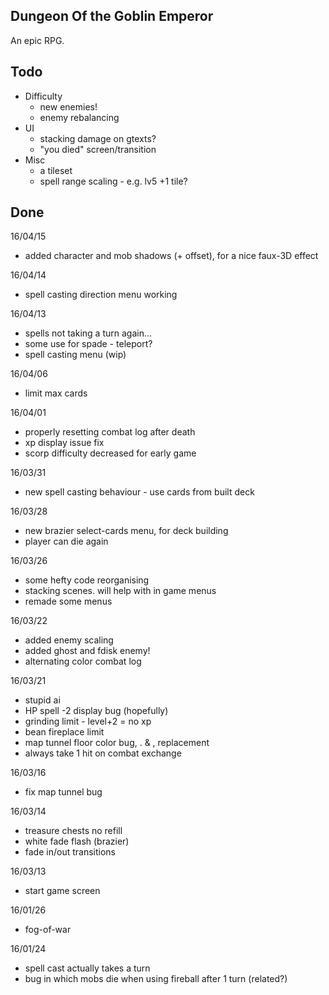 Dungeon Of the Goblin Emperor
-----------------------------
An epic RPG.

Todo
----
- Difficulty
	- new enemies!
	- enemy rebalancing
- UI
	- stacking damage on gtexts?
	- "you died" screen/transition
- Misc
	- a tileset
	- spell range scaling - e.g. lv5 +1 tile?

Done
----
16/04/15
- added character and mob shadows (+ offset), for a nice faux-3D effect

16/04/14
- spell casting direction menu working

16/04/13
- spells not taking a turn again...
- some use for spade - teleport?
- spell casting menu (wip)

16/04/06
- limit max cards

16/04/01
- properly resetting combat log after death
- xp display issue fix
- scorp difficulty decreased for early game

16/03/31
- new spell casting behaviour - use cards from built deck

16/03/28
- new brazier select-cards menu, for deck building
- player can die again

16/03/26
- some hefty code reorganising
- stacking scenes. will help with in game menus
- remade some menus

16/03/22
- added enemy scaling
- added ghost and fdisk enemy!
- alternating color combat log

16/03/21
- stupid ai
- HP spell -2 display bug (hopefully)
- grinding limit - level+2 = no xp
- bean fireplace limit
- map tunnel floor color bug, . & , replacement
- always take 1 hit on combat exchange

16/03/16
- fix map tunnel bug

16/03/14
- treasure chests no refill
- white fade flash (brazier)
- fade in/out transitions

16/03/13
- start game screen

16/01/26
- fog-of-war

16/01/24
- spell cast actually takes a turn
- bug in which mobs die when using fireball after 1 turn (related?)
